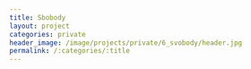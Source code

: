 ```yaml
---
title: Sbobody
layout: project
categories: private
header_image: /image/projects/private/6_svobody/header.jpg
permalink: /:categories/:title
---
```

